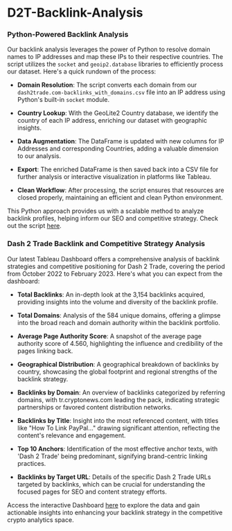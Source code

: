 # D2T-Backlink-Analysis


### Python-Powered Backlink Analysis

Our backlink analysis leverages the power of Python to resolve domain names to IP addresses and map these IPs to their respective countries. The script utilizes the `socket` and `geoip2.database` libraries to efficiently process our dataset. Here's a quick rundown of the process:

- **Domain Resolution**: The script converts each domain from our `dash2trade.com-backlinks_with_domains.csv` file into an IP address using Python's built-in `socket` module.
  
- **Country Lookup**: With the GeoLite2 Country database, we identify the country of each IP address, enriching our dataset with geographic insights.

- **Data Augmentation**: The DataFrame is updated with new columns for IP Addresses and corresponding Countries, adding a valuable dimension to our analysis.

- **Export**: The enriched DataFrame is then saved back into a CSV file for further analysis or interactive visualization in platforms like Tableau.

- **Clean Workflow**: After processing, the script ensures that resources are closed properly, maintaining an efficient and clean Python environment.

This Python approach provides us with a scalable method to analyze backlink profiles, helping inform our SEO and competitive strategy. Check out the script [here](https://github.com/MarineBauerle/D2T-Backlink-Analysis/blob/main/scripts/D2T_Backlink_Analysis.py).



### Dash 2 Trade Backlink and Competitive Strategy Analysis

Our latest Tableau Dashboard offers a comprehensive analysis of backlink strategies and competitive positioning for Dash 2 Trade, covering the period from October 2022 to February 2023. Here's what you can expect from the dashboard:

- **Total Backlinks**: An in-depth look at the 3,154 backlinks acquired, providing insights into the volume and diversity of the backlink profile.

- **Total Domains**: Analysis of the 584 unique domains, offering a glimpse into the broad reach and domain authority within the backlink portfolio.

- **Average Page Authority Score**: A snapshot of the average page authority score of 4.560, highlighting the influence and credibility of the pages linking back.

- **Geographical Distribution**: A geographical breakdown of backlinks by country, showcasing the global footprint and regional strengths of the backlink strategy.

- **Backlinks by Domain**: An overview of backlinks categorized by referring domains, with tr.cryptonews.com leading the pack, indicating strategic partnerships or favored content distribution networks.

- **Backlinks by Title**: Insight into the most referenced content, with titles like "How To Link PayPal..." drawing significant attention, reflecting the content's relevance and engagement.

- **Top 10 Anchors**: Identification of the most effective anchor texts, with 'Dash 2 Trade' being predominant, signifying brand-centric linking practices.

- **Backlinks by Target URL**: Details of the specific Dash 2 Trade URLs targeted by backlinks, which can be crucial for understanding the focused pages for SEO and content strategy efforts.

Access the interactive Dashboard [here](https://public.tableau.com/views/BusinessBacklinksAnalysis-Oct22toFeb23/D2TBacklinksDashboard?:language=fr-FR&:display_count=n&:origin=viz_share_link) to explore the data and gain actionable insights into enhancing your backlink strategy in the competitive crypto analytics space.
